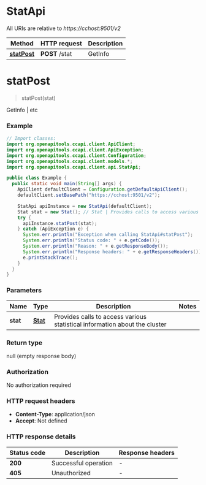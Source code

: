 # StatApi

All URIs are relative to *https://cchost:9501/v2*

| Method | HTTP request | Description |
|------------- | ------------- | -------------|
| [**statPost**](StatApi.md#statPost) | **POST** /stat | GetInfo | etc |


<a name="statPost"></a>
# **statPost**
> statPost(stat)

GetInfo | etc

### Example
```java
// Import classes:
import org.openapitools.ccapi.client.ApiClient;
import org.openapitools.ccapi.client.ApiException;
import org.openapitools.ccapi.client.Configuration;
import org.openapitools.ccapi.client.models.*;
import org.openapitools.ccapi.client.api.StatApi;

public class Example {
  public static void main(String[] args) {
    ApiClient defaultClient = Configuration.getDefaultApiClient();
    defaultClient.setBasePath("https://cchost:9501/v2");

    StatApi apiInstance = new StatApi(defaultClient);
    Stat stat = new Stat(); // Stat | Provides calls to access various statistical information about the cluster
    try {
      apiInstance.statPost(stat);
    } catch (ApiException e) {
      System.err.println("Exception when calling StatApi#statPost");
      System.err.println("Status code: " + e.getCode());
      System.err.println("Reason: " + e.getResponseBody());
      System.err.println("Response headers: " + e.getResponseHeaders());
      e.printStackTrace();
    }
  }
}
```

### Parameters

| Name | Type | Description  | Notes |
|------------- | ------------- | ------------- | -------------|
| **stat** | [**Stat**](Stat.md)| Provides calls to access various statistical information about the cluster | |

### Return type

null (empty response body)

### Authorization

No authorization required

### HTTP request headers

 - **Content-Type**: application/json
 - **Accept**: Not defined

### HTTP response details
| Status code | Description | Response headers |
|-------------|-------------|------------------|
| **200** | Successful operation |  -  |
| **405** | Unauthorized |  -  |

